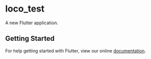 # loco_test

A new Flutter application.

## Getting Started

For help getting started with Flutter, view our online
[documentation](https://flutter.io/).
